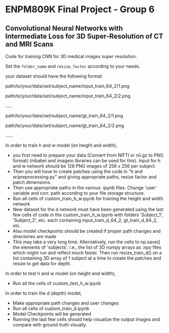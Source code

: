 # ENPM809K Final Project - Group 6
## Convolutional Neural Networks with Intermediate Loss for 3D Super-Resolution of CT and MRI Scans

Code for training CNN for 3D medical images super resolution.

Set the ```folder_name``` and ```resize_factor``` according to your needs.

your dataset should have the following format:

path/to/your/data/set/subject_name/input_train_64_2/1.png

path/to/your/data/set/subject_name/input_train_64_2/2.png

.....

path/to/your/data/set/subject_name/gt_train_64_2/1.png

path/to/your/data/set/subject_name/gt_train_64_2/2.png

......

In order to train h and w model (on height and width),
- you first need to prepare your data (Convert from NIFTI or nii.gz to PNG format) (nibabel and imageio libraries can be used for this). Input for h and w network should be 128 PNG images of 256 x 256 per subject. 
- Then you will have to create patches using the code in "h and w/preprocessing.py" and giving appropriate paths, resize factor and patch dimensions. 
- Then use appropriate paths in the various .ipynb files. Change 'user' variable and corr. path according to your file storage structure. 
- Run all cells of custom_train_h_w.ipynb for training the height and width network
- New dataset for the d network must have been generated using the last few cells of code in the custom_train_h_w.ipynb with folders 'Subject_1', 'Subject_2', etc. each containing input_train_d_64_2, gt_train_d_64_2, etc.
- Also model checkpoints should be created if proper path changes and directories are made
- This may take a very long time. Alternatively, run the cells to np.save() the elements of 'subjects', i.e., the list of 3D numpy arrays as .npy files which might run and reflect much faster. Then run resize_train_d() on a list containing 3D array of 1 subject at a time to create the patches and resize to get data for depth. 

In order to test h and w model (on height and width),
- Run all the cells of custom_test_h_w.ipynb

In order to train the d (depth) model,
- Make appropriate path changes and user changes
- Run all cells of custom_train_d.ipynb
- Model Checkpoints will be generated
- Running the last few cells should help visualize the output images and compare with ground truth visually.
